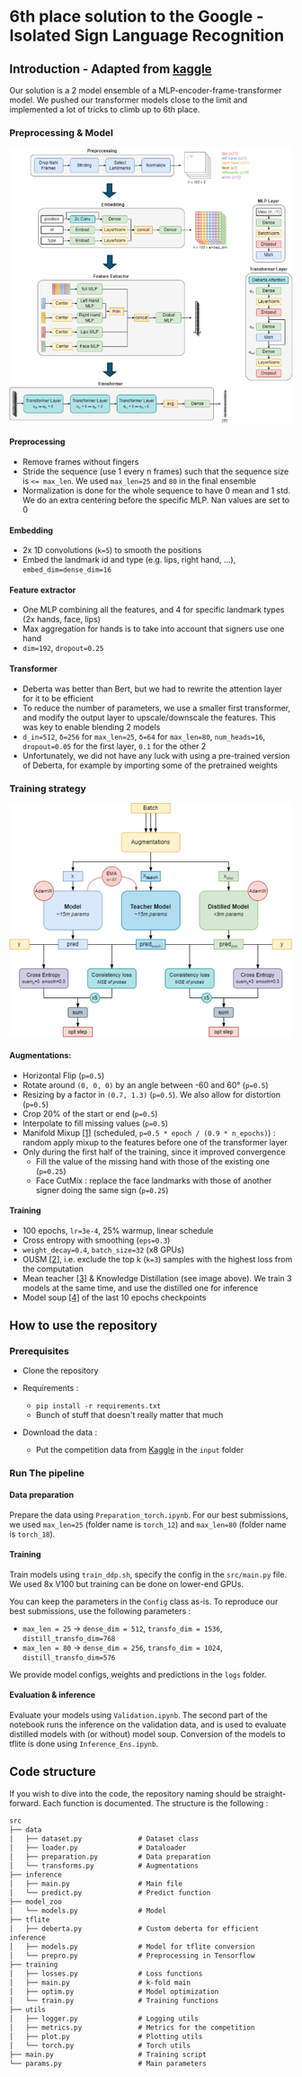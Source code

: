 # 6th place solution to the Google - Isolated Sign Language Recognition


## Introduction - Adapted from [kaggle](https://www.kaggle.com/competitions/asl-signs/discussion/406537)

Our solution is a 2 model ensemble of a MLP-encoder-frame-transformer model. We pushed our transformer models close to the limit and implemented a lot of tricks to climb up to 6th place. 

### Preprocessing & Model 

![](islr_model.png)

#### Preprocessing
- Remove frames without fingers
- Stride the sequence (use 1 every n frames) such that the sequence size is `<= max_len`. We used `max_len=25` and `80` in the final ensemble
- Normalization is done for the whole sequence to have 0 mean and 1 std. We do an extra centering before the specific MLP. Nan values are set to 0

#### Embedding
- 2x 1D convolutions (`k=5`) to smooth the positions
- Embed the landmark id and type (e.g. lips, right hand, ...), `embed_dim=dense_dim=16`

#### Feature extractor
- One MLP combining all the features, and 4 for specific landmark types (2x hands, face, lips)
- Max aggregation for hands is to take into account that signers use one hand
- `dim=192`, `dropout=0.25`

#### Transformer
- Deberta was better than Bert, but we had to rewrite the attention layer for it to be efficient
- To reduce the number of parameters, we use a smaller first transformer, and modify the output layer to upscale/downscale the features. This was key to enable blending 2 models
- `d_in=512`, `δ=256` for `max_len=25`, `δ=64` for `max_len=80`, `num_heads=16`, `dropout=0.05` for the first layer, `0.1` for the other 2
- Unfortunately, we did not have any luck with using a pre-trained version of Deberta, for example by importing some of the pretrained weights

 
### Training strategy

![](islr_train.png)

#### Augmentations:
- Horizontal Flip (`p=0.5`)
- Rotate around `(0, 0, 0)` by an angle between -60 and 60°  (`p=0.5`)
- Resizing by a factor in `(0.7, 1.3)` (`p=0.5`). We also allow for distortion (`p=0.5`)
- Crop 20% of the start or end (`p=0.5`)
- Interpolate to fill missing values (`p=0.5`)
- Manifold Mixup [[1]](https://arxiv.org/abs/1806.05236) (scheduled, `p=0.5 * epoch / (0.9 * n_epochs)`) : random apply mixup to the features before one of the transformer layer
- Only during the first half of the training, since it improved convergence
  - Fill the value of the missing hand with those of the existing one (`p=0.25`)
  - Face CutMix : replace the face landmarks with those of another signer doing the same sign (`p=0.25`)

#### Training
- 100 epochs, `lr=3e-4`, 25% warmup, linear schedule
- Cross entropy with smoothing (`eps=0.3`)
- `weight_decay=0.4`, `batch_size=32` (x8 GPUs)
- OUSM [[2]](https://arxiv.org/pdf/1901.07759.pdf), i.e. exclude the top k (`k=3`) samples with the highest loss from the computation
- Mean teacher [[3]](https://arxiv.org/abs/1703.01780) & Knowledge Distillation (see image above). We train 3 models at the same time, and use the distilled one for inference
- Model soup [[4]](https://arxiv.org/abs/2203.05482) of the last 10 epochs checkpoints


## How to use the repository

### Prerequisites

- Clone the repository
- Requirements :
  - `pip install -r requirements.txt`
  - Bunch of stuff that doesn't really matter that much

- Download the data :
  - Put the competition data from [Kaggle](https://www.kaggle.com/competitions/asl-signs/data) in the `input` folder


### Run The pipeline

#### Data preparation

Prepare the data using `Preparation_torch.ipynb`. For our best submissions, we used `max_len=25` (folder name is `torch_12`) and `max_len=80` (folder name is `torch_18`).

#### Training

Train models using `train_ddp.sh`, specify the config in the `src/main.py` file. We used 8x V100 but training can be done on lower-end GPUs.

You can keep the parameters in the `Config` class as-is. To reproduce our best submissions, use the following parameters :
  - `max_len = 25` -> `dense_dim = 512`, `transfo_dim = 1536`, `distill_transfo_dim=768`
  - `max_len = 80` -> `dense_dim = 256`, `transfo_dim = 1024`, `distill_transfo_dim=576`

We provide model configs, weights and predictions in the `logs` folder.

#### Evaluation & inference

Evaluate your models using `Validation.ipynb`. The second part of the notebook runs the inference on the validation data, and is used to evaluate distilled models with (or without) model soup. Conversion of the models to tflite is done using `Inference_Ens.ipynb`. 


## Code structure

If you wish to dive into the code, the repository naming should be straight-forward. Each function is documented.
The structure is the following :

```
src
├── data
│   ├── dataset.py              # Dataset class
│   ├── loader.py               # Dataloader
│   ├── preparation.py          # Data preparation
│   └── transforms.py           # Augmentations
├── inference           
│   ├── main.py                 # Main file
│   └── predict.py              # Predict function
├── model_zoo 
│   └── models.py               # Model
├── tflite                        
│   ├── deberta.py              # Custom deberta for efficient inference
│   ├── models.py               # Model for tflite conversion
│   └── prepro.py               # Preprocessing in Tensorflow
├── training      
│   ├── losses.py               # Loss functions
│   ├── main.py                 # k-fold main
│   ├── optim.py                # Model optimization
│   └── train.py                # Training functions
├── utils
│   ├── logger.py               # Logging utils
│   ├── metrics.py              # Metrics for the competition
│   ├── plot.py                 # Plotting utils
│   └── torch.py                # Torch utils
├── main.py                     # Training script
└── params.py                   # Main parameters
``` 
